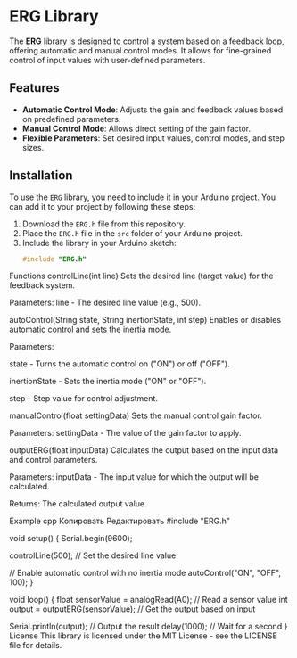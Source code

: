 # ERG Library

The **ERG** library is designed to control a system based on a feedback loop, offering automatic and manual control modes. It allows for fine-grained control of input values with user-defined parameters.

## Features

- **Automatic Control Mode**: Adjusts the gain and feedback values based on predefined parameters.
- **Manual Control Mode**: Allows direct setting of the gain factor.
- **Flexible Parameters**: Set desired input values, control modes, and step sizes.

## Installation

To use the `ERG` library, you need to include it in your Arduino project. You can add it to your project by following these steps:

1. Download the `ERG.h` file from this repository.
2. Place the `ERG.h` file in the `src` folder of your Arduino project.
3. Include the library in your Arduino sketch:
   ```cpp
   #include "ERG.h"
Functions
controlLine(int line)
Sets the desired line (target value) for the feedback system.

Parameters:
line - The desired line value (e.g., 500).

autoControl(String state, String inertionState, int step)
Enables or disables automatic control and sets the inertia mode.

Parameters:

state - Turns the automatic control on ("ON") or off ("OFF").

inertionState - Sets the inertia mode ("ON" or "OFF").

step - Step value for control adjustment.

manualControl(float settingData)
Sets the manual control gain factor.

Parameters:
settingData - The value of the gain factor to apply.

outputERG(float inputData)
Calculates the output based on the input data and control parameters.

Parameters:
inputData - The input value for which the output will be calculated.

Returns:
The calculated output value.

Example
cpp
Копировать
Редактировать
#include "ERG.h"

void setup() {
  Serial.begin(9600);
  
  controlLine(500);  // Set the desired line value

  // Enable automatic control with no inertia mode
  autoControl("ON", "OFF", 100);
}

void loop() {
  float sensorValue = analogRead(A0);  // Read a sensor value
  int output = outputERG(sensorValue); // Get the output based on input

  Serial.println(output); // Output the result
  delay(1000); // Wait for a second
}
License
This library is licensed under the MIT License - see the LICENSE file for details.
